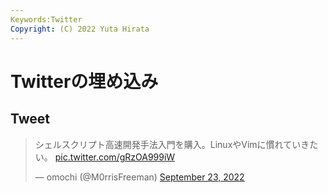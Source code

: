 ```yaml
---
Keywords:Twitter
Copyright: (C) 2022 Yuta Hirata
---
```


# Twitterの埋め込み

## Tweet

<blockquote class="twitter-tweet"><p lang="ja" dir="ltr">シェルスクリプト高速開発手法入門を購入。LinuxやVimに慣れていきたい。 <a href="https://t.co/gRzOA999iW">pic.twitter.com/gRzOA999iW</a></p>&mdash; omochi (@M0rrisFreeman) <a href="https://twitter.com/M0rrisFreeman/status/1573232770629136384?ref_src=twsrc%5Etfw">September 23, 2022</a></blockquote> <script async src="https://platform.twitter.com/widgets.js" charset="utf-8"></script>

